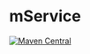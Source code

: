 # mService


[![Maven Central](https://img.shields.io/maven-central/v/com.comapi/foundation.svg?label=Maven%20Central)](https://search.maven.org/search?q=g:%22com.comapi%22%20AND%20a:%22foundation%22)
 
